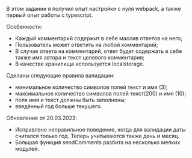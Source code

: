 В этом задании я получил опыт настройки с нуля webpack, а также первый опыт работы с typescript.

Особенности:

* Каждый комментарий содержит в себе массив ответов на него;
* Пользователь может ответить на любой комментарий;
* В случае ответа на комментарий, ответ будет содержать в себе также имя автора и текст целевого комментария;
* В качестве хранилища используется localstorage.

Сделаны следующие правила валидации:

* минимальное количество символов полей текст и имя (3);
* максимальное количество символов полей текст(200) и имя (10);
* поля имя и текст должны быть заполнены;
* введённый год больше текушего.

Обновление от 20.03.2023:
* Исправлено неправильное поведение, когда для валидации даты считался только год. Теперь учитываются также день и месяц.
* Большая функция sendComments разбита на несколько мелких модулей.

